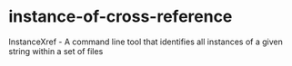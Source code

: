 # instance-of-cross-reference
InstanceXref - A command line tool that identifies all instances of a given string within a set of files

